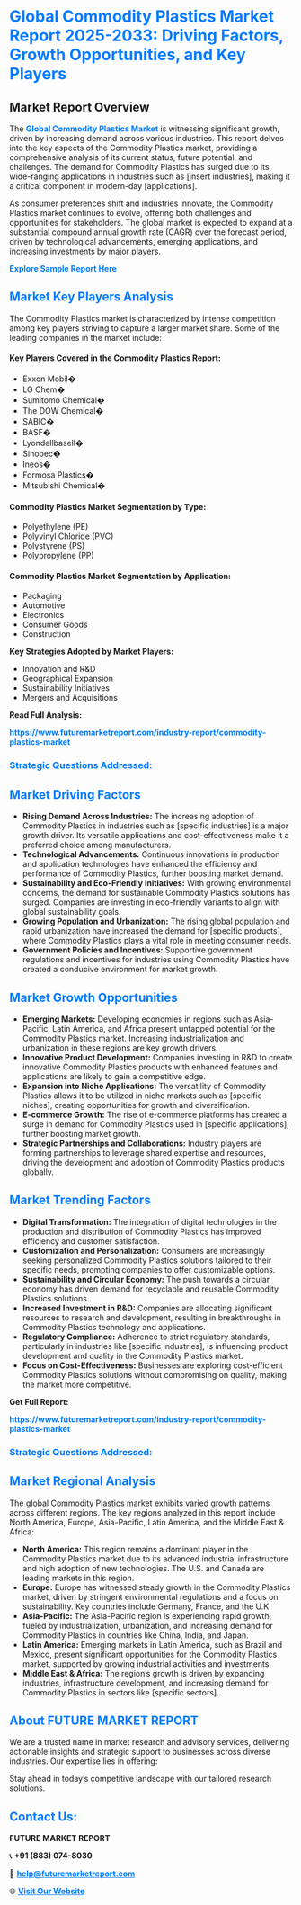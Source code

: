 <h1 style="color: #007BFF;">Global Commodity Plastics Market Report 2025-2033: Driving Factors, Growth Opportunities, and Key Players</h1>

<section id="overview">
<h2>Market Report Overview</h2>
<p>The <a href="https://www.futuremarketreport.com/industry-report/commodity-plastics-market" style="color: #007BFF; text-decoration: none;"><strong>Global Commodity Plastics Market</strong></a> is witnessing significant growth, driven by increasing demand across various industries. This report delves into the key aspects of the Commodity Plastics market, providing a comprehensive analysis of its current status, future potential, and challenges. The demand for Commodity Plastics has surged due to its wide-ranging applications in industries such as [insert industries], making it a critical component in modern-day [applications].</p>
<p>As consumer preferences shift and industries innovate, the Commodity Plastics market continues to evolve, offering both challenges and opportunities for stakeholders. The global market is expected to expand at a substantial compound annual growth rate (CAGR) over the forecast period, driven by technological advancements, emerging applications, and increasing investments by major players.</p>
</section>

<section id="overview">
<p><a href="https://www.futuremarketreport.com/request-sample/reportId=106803" style="color: #007BFF; text-decoration: none;"><strong>Explore Sample Report Here</strong></a></p>
</section>

<section id="key-players">
<h2 style="color: #007BFF;">Market Key Players Analysis</h2>
<p>The Commodity Plastics market is characterized by intense competition among key players striving to capture a larger market share. Some of the leading companies in the market include:</p>
<h4>Key Players Covered in the Commodity Plastics Report:</h4>
<ul><li>Exxon Mobil�</li><li>LG Chem�</li><li>Sumitomo Chemical�</li><li>The DOW Chemical�</li><li>SABIC�</li><li>BASF�</li><li>Lyondellbasell�</li><li>Sinopec�</li><li>Ineos�</li><li>Formosa Plastics�</li><li>Mitsubishi Chemical�</li></ul>
<h4>Commodity Plastics Market Segmentation by Type:</h4>
<ul><li>Polyethylene (PE)</li><li>Polyvinyl Chloride (PVC)</li><li>Polystyrene (PS)</li><li>Polypropylene (PP)</li></ul>

<h4>Commodity Plastics Market Segmentation by Application:</h4>
<ul><li>Packaging</li><li>Automotive</li><li>Electronics</li><li>Consumer Goods</li><li>Construction</li></ul>
<p><strong>Key Strategies Adopted by Market Players:</strong></p>
<ul>
<li>Innovation and R&D</li>
<li>Geographical Expansion</li>
<li>Sustainability Initiatives</li>
<li>Mergers and Acquisitions</li>
</ul>
</section>

<section>
<p><strong>Read Full Analysis: </strong></p><a href="https://www.futuremarketreport.com/industry-report/commodity-plastics-market" style="color: #007BFF; text-decoration: none;"><strong>https://www.futuremarketreport.com/industry-report/commodity-plastics-market</strong></a>
<h3 style="color: #007BFF;">Strategic Questions Addressed:</h3>
</section>

<section id="driving-factors">
<h2 style="color: #007BFF;">Market Driving Factors</h2>
<ul>
<li><strong>Rising Demand Across Industries:</strong> The increasing adoption of Commodity Plastics in industries such as [specific industries] is a major growth driver. Its versatile applications and cost-effectiveness make it a preferred choice among manufacturers.</li>
<li><strong>Technological Advancements:</strong> Continuous innovations in production and application technologies have enhanced the efficiency and performance of Commodity Plastics, further boosting market demand.</li>
<li><strong>Sustainability and Eco-Friendly Initiatives:</strong> With growing environmental concerns, the demand for sustainable Commodity Plastics solutions has surged. Companies are investing in eco-friendly variants to align with global sustainability goals.</li>
<li><strong>Growing Population and Urbanization:</strong> The rising global population and rapid urbanization have increased the demand for [specific products], where Commodity Plastics plays a vital role in meeting consumer needs.</li>
<li><strong>Government Policies and Incentives:</strong> Supportive government regulations and incentives for industries using Commodity Plastics have created a conducive environment for market growth.</li>
</ul>
</section>

<section id="growth-opportunities">
<h2 style="color: #007BFF;">Market Growth Opportunities</h2>
<ul>
<li><strong>Emerging Markets:</strong> Developing economies in regions such as Asia-Pacific, Latin America, and Africa present untapped potential for the Commodity Plastics market. Increasing industrialization and urbanization in these regions are key growth drivers.</li>
<li><strong>Innovative Product Development:</strong> Companies investing in R&D to create innovative Commodity Plastics products with enhanced features and applications are likely to gain a competitive edge.</li>
<li><strong>Expansion into Niche Applications:</strong> The versatility of Commodity Plastics allows it to be utilized in niche markets such as [specific niches], creating opportunities for growth and diversification.</li>
<li><strong>E-commerce Growth:</strong> The rise of e-commerce platforms has created a surge in demand for Commodity Plastics used in [specific applications], further boosting market growth.</li>
<li><strong>Strategic Partnerships and Collaborations:</strong> Industry players are forming partnerships to leverage shared expertise and resources, driving the development and adoption of Commodity Plastics products globally.</li>
</ul>
</section>

<section id="trending-factors">
<h2 style="color: #007BFF;">Market Trending Factors</h2>
<ul>
<li><strong>Digital Transformation:</strong> The integration of digital technologies in the production and distribution of Commodity Plastics has improved efficiency and customer satisfaction.</li>
<li><strong>Customization and Personalization:</strong> Consumers are increasingly seeking personalized Commodity Plastics solutions tailored to their specific needs, prompting companies to offer customizable options.</li>
<li><strong>Sustainability and Circular Economy:</strong> The push towards a circular economy has driven demand for recyclable and reusable Commodity Plastics solutions.</li>
<li><strong>Increased Investment in R&D:</strong> Companies are allocating significant resources to research and development, resulting in breakthroughs in Commodity Plastics technology and applications.</li>
<li><strong>Regulatory Compliance:</strong> Adherence to strict regulatory standards, particularly in industries like [specific industries], is influencing product development and quality in the Commodity Plastics market.</li>
<li><strong>Focus on Cost-Effectiveness:</strong> Businesses are exploring cost-efficient Commodity Plastics solutions without compromising on quality, making the market more competitive.</li>
</ul>
</section>

<section>
<p><strong>Get Full Report: </strong></p><a href="https://www.futuremarketreport.com/industry-report/commodity-plastics-market" style="color: #007BFF; text-decoration: none;"><strong>https://www.futuremarketreport.com/industry-report/commodity-plastics-market</strong></a>
<h3 style="color: #007BFF;">Strategic Questions Addressed:</h3>
</section>


<section id="regional-analysis">
<h2 style="color: #007BFF;">Market Regional Analysis</h2>
<p>The global Commodity Plastics market exhibits varied growth patterns across different regions. The key regions analyzed in this report include North America, Europe, Asia-Pacific, Latin America, and the Middle East & Africa:</p>
<ul>
<li><strong>North America:</strong> This region remains a dominant player in the Commodity Plastics market due to its advanced industrial infrastructure and high adoption of new technologies. The U.S. and Canada are leading markets in this region.</li>
<li><strong>Europe:</strong> Europe has witnessed steady growth in the Commodity Plastics market, driven by stringent environmental regulations and a focus on sustainability. Key countries include Germany, France, and the U.K.</li>
<li><strong>Asia-Pacific:</strong> The Asia-Pacific region is experiencing rapid growth, fueled by industrialization, urbanization, and increasing demand for Commodity Plastics in countries like China, India, and Japan.</li>
<li><strong>Latin America:</strong> Emerging markets in Latin America, such as Brazil and Mexico, present significant opportunities for the Commodity Plastics market, supported by growing industrial activities and investments.</li>
<li><strong>Middle East & Africa:</strong> The region’s growth is driven by expanding industries, infrastructure development, and increasing demand for Commodity Plastics in sectors like [specific sectors].</li>
</ul>
</section>

<footer>
<h2 style="color: #007BFF;">About FUTURE MARKET REPORT</h2>
<p>We are a trusted name in market research and advisory services, delivering actionable insights and strategic support to businesses across diverse industries. Our expertise lies in offering:</p>

<p>Stay ahead in today’s competitive landscape with our tailored research solutions.</p>

<h2 style="color: #007BFF;">Contact Us:</h2>
<p><strong>FUTURE MARKET REPORT</strong></p>
<p>📞 <strong>+91 (883) 074-8030</strong></p>
<p>📧 <strong><a href="mailto:help@futuremarketreport.com" style="color: #007BFF;">help@futuremarketreport.com</a></strong></p>
<p>🌐 <strong><a href="https://www.futuremarketreport.com/" style="color: #007BFF;">Visit Our Website</a></strong></p>
</footer>